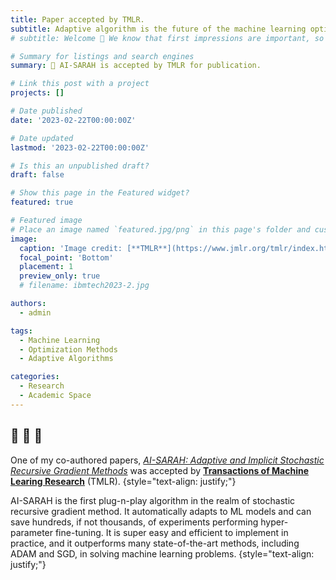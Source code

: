 ```yaml
---
title: Paper accepted by TMLR.
subtitle: Adaptive algorithm is the future of the machine learning optimization.  
# subtitle: Welcome 👋 We know that first impressions are important, so we've populated your new site with some initial content to help you get familiar with everything in no time.

# Summary for listings and search engines
summary: 👋 AI-SARAH is accepted by TMLR for publication. 

# Link this post with a project
projects: []

# Date published
date: '2023-02-22T00:00:00Z'

# Date updated
lastmod: '2023-02-22T00:00:00Z'

# Is this an unpublished draft?
draft: false

# Show this page in the Featured widget?
featured: true

# Featured image
# Place an image named `featured.jpg/png` in this page's folder and customize its options here.
image:
  caption: 'Image credit: [**TMLR**](https://www.jmlr.org/tmlr/index.html)'
  focal_point: 'Bottom'
  placement: 1
  preview_only: true
  # filename: ibmtech2023-2.jpg

authors:
  - admin

tags:
  - Machine Learning
  - Optimization Methods
  - Adaptive Algorithms

categories:
  - Research
  - Academic Space
---
```



## 📣 📣 📣

One of my co-authored papers, [*AI-SARAH: Adaptive and Implicit Stochastic Recursive Gradient Methods*](https://www.zhengqxhs.com/publication/aisarah/) was accepted by [**Transactions of Machine Learing Research**](https://www.jmlr.org/tmlr/index.html) (TMLR). 
{style="text-align: justify;"}

AI-SARAH is the first plug-n-play algorithm in the realm of stochastic recursive gradient method. It automatically adapts to ML models and can save hundreds, if not thousands, of experiments performing hyper-parameter fine-tuning. It is super easy and efficient to implement in practice, and it outperforms many state-of-the-art methods, including ADAM and SGD, in solving machine learning problems.
{style="text-align: justify;"}

